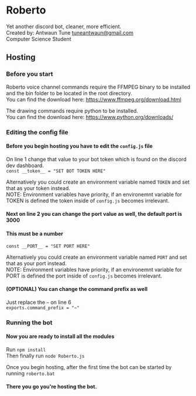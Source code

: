 # Roberto
Yet another discord bot, cleaner, more efficient.<br/>
Created by: Antwaun Tune <tuneantwaun@gmail.com><br/>
Computer Science Student
## Hosting
### Before you start
Roberto voice channel commands require the FFMPEG binary to be installed and the bin folder to be located in the root directory.</br>
You can find the download here: https://www.ffmpeg.org/download.html</br>

The drawing commands require python to be installed.</br>
You can find the download here: https://www.python.org/downloads/</br>


### Editing the config file
#### Before you begin hosting you have to edit the `config.js` file</br>

On line 1 change that value to your bot token which is found on the discord dev dashboard.</br>
`const __token__ = "SET BOT TOKEN HERE"`</br>

Alternatively you could create an environment variable named `TOKEN` and set that as your token instead.</br>
NOTE: Environment variables have priority, if an environemnt variable for TOKEN is defined the token inside of `config.js` becomes irrelevant.</br>

#### Next on line 2 you can change the port value as well, the default port is 3000
#### This must be a number
`const __PORT__ = "SET PORT HERE"`</br>

Alternatively you could create an environment variable named `PORT` and set that as your port instead.</br>
NOTE: Environment variables have priority, if an environemnt variable for PORT is defined the port inside of `config.js` becomes irrelevant.</br>

#### (OPTIONAL) You can change the command prefix as well</br>
Just replace the `~` on line 6</br>
`exports.command_prefix = "~"`</br>

### Running the bot
#### Now you are ready to install all the modules
Run `npm install`</br>
Then finally run `node Roberto.js`</br>

Once you begin hosting, after the first time the bot can be started by running `roberto.bat`

#### There you go you're hosting the bot.
